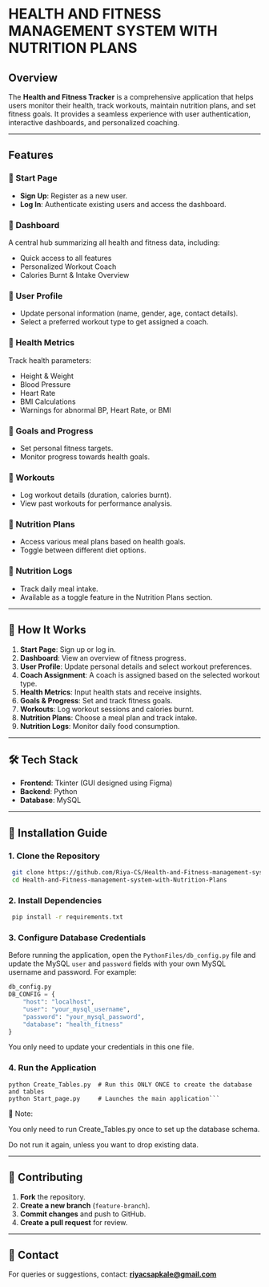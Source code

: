 # HEALTH AND FITNESS MANAGEMENT SYSTEM WITH NUTRITION PLANS

## Overview
The **Health and Fitness Tracker** is a comprehensive application that helps users monitor their health, track workouts, maintain nutrition plans, and set fitness goals. It provides a seamless experience with user authentication, interactive dashboards, and personalized coaching.

---

## Features
### 🔹 Start Page
- **Sign Up**: Register as a new user.
- **Log In**: Authenticate existing users and access the dashboard.

### 🔹 Dashboard
A central hub summarizing all health and fitness data, including:
- Quick access to all features
- Personalized Workout Coach
- Calories Burnt & Intake Overview

### 🔹 User Profile
- Update personal information (name, gender, age, contact details).
- Select a preferred workout type to get assigned a coach.

### 🔹 Health Metrics
Track health parameters:
- Height & Weight
- Blood Pressure
- Heart Rate
- BMI Calculations
- Warnings for abnormal BP, Heart Rate, or BMI

### 🔹 Goals and Progress
- Set personal fitness targets.
- Monitor progress towards health goals.

### 🔹 Workouts
- Log workout details (duration, calories burnt).
- View past workouts for performance analysis.

### 🔹 Nutrition Plans
- Access various meal plans based on health goals.
- Toggle between different diet options.

### 🔹 Nutrition Logs
- Track daily meal intake.
- Available as a toggle feature in the Nutrition Plans section.

---

## 🎯 How It Works
1. **Start Page**: Sign up or log in.
2. **Dashboard**: View an overview of fitness progress.
3. **User Profile**: Update personal details and select workout preferences.
4. **Coach Assignment**: A coach is assigned based on the selected workout type.
5. **Health Metrics**: Input health stats and receive insights.
6. **Goals & Progress**: Set and track fitness goals.
7. **Workouts**: Log workout sessions and calories burnt.
8. **Nutrition Plans**: Choose a meal plan and track intake.
9. **Nutrition Logs**: Monitor daily food consumption.

---

## 🛠️ Tech Stack
- **Frontend**: Tkinter (GUI designed using Figma)
- **Backend**: Python
- **Database**: MySQL

---

## 🏁 Installation Guide
### 1. Clone the Repository
```sh
 git clone https://github.com/Riya-CS/Health-and-Fitness-management-system-with-Nutrition-Plans
 cd Health-and-Fitness-management-system-with-Nutrition-Plans
```
### 2. Install Dependencies
```sh
 pip install -r requirements.txt
```
### 3. Configure Database Credentials
Before running the application, open the `PythonFiles/db_config.py` file and update the MySQL `user` and `password` fields with your own MySQL username and password. For example:
```python
db_config.py
DB_CONFIG = {
    "host": "localhost",
    "user": "your_mysql_username",
    "password": "your_mysql_password",
    "database": "health_fitness"
}
```
You only need to update your credentials in this one file.

### 4. Run the Application
```cd PythonFiles
python Create_Tables.py  # Run this ONLY ONCE to create the database and tables
python Start_page.py     # Launches the main application```
```
📝 Note:

You only need to run Create_Tables.py once to set up the database schema.

Do not run it again, unless you want to drop existing data.

---

## 🤝 Contributing
1. **Fork** the repository.
2. **Create a new branch** (`feature-branch`).
3. **Commit changes** and push to GitHub.
4. **Create a pull request** for review.

---

## 📩 Contact
For queries or suggestions, contact: **riyacsapkale@gmail.com**

